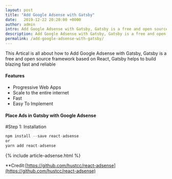 ```yaml
---
layout: post
title: "Add Google Adsense with Gatsby"
date:   2019-12-22 20:20:00 +0000
author: admin
intro: Add Google Adsense with Gatsby, Gatsby is a free and open source framework based on React, Gatsby helps to build blazing fast and reliable webapps. 
description: Add Google Adsense with Gatsby, Gatsby is a free and open source framework based on React, Gatsby helps to build blazing fast and reliable webapps.
permalink: /add-google-adsense-with-gatsby/
---
```


This Artical is all about how to Add Google Adsense with Gatsby, Gatsby is a free and open source framework based on React, Gatsby helps to build blazing fast and reliable

#### Features
- Progressive Web Apps
- Scale to the entire internet
- Fast
- Easy To Implement

#### Place Ads in Gatsby with Google Adsense
#Step 1: Installation
```javascript
npm install --save react-adsense
or
yarn add react-adsense
```
{% include article-adsense.html %}

**Credit:[https://github.com/hustcc/react-adsense](https://github.com/hustcc/react-adsense)